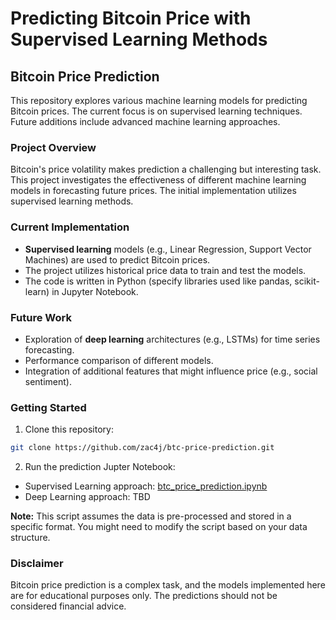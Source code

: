 # Predicting Bitcoin Price with Supervised Learning Methods

## Bitcoin Price Prediction

This repository explores various machine learning models for predicting Bitcoin prices. The current focus is on supervised learning techniques. Future additions include advanced machine learning approaches.

### Project Overview

Bitcoin's price volatility makes prediction a challenging but interesting task. This project investigates the effectiveness of different machine learning models in forecasting future prices. The initial implementation utilizes supervised learning methods.

### Current Implementation

* **Supervised learning** models (e.g., Linear Regression, Support Vector Machines) are used to predict Bitcoin prices.
* The project utilizes historical price data to train and test the models.
* The code is written in Python (specify libraries used like pandas, scikit-learn) in Jupyter Notebook.

### Future Work

* Exploration of **deep learning** architectures (e.g., LSTMs) for time series forecasting.
* Performance comparison of different models.
* Integration of additional features that might influence price (e.g., social sentiment).

### Getting Started

1. Clone this repository:

```bash
git clone https://github.com/zac4j/btc-price-prediction.git
```

2. Run the prediction Jupter Notebook:

- Supervised Learning approach: [btc_price_prediction.ipynb](https://github.com/zac4j/btc-price-prediction/blob/main/supervised%20learning/btc_price_prediction.ipynb)
- Deep Learning approach: TBD

**Note:** This script assumes the data is pre-processed and stored in a specific format. You might need to modify the script based on your data structure.

### Disclaimer

Bitcoin price prediction is a complex task, and the models implemented here are for educational purposes only. The predictions should not be considered financial advice.

